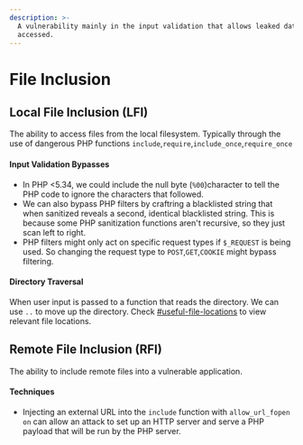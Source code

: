 ```yaml
---
description: >-
  A vulnerability mainly in the input validation that allows leaked data to be
  accessed.
---
```


# File Inclusion

## Local File Inclusion (LFI)

The ability to access files from the local filesystem. Typically through the use of dangerous PHP functions `include`,`require`,`include_once`,`require_once`&#x20;

#### Input Validation Bypasses

* In PHP <5.34, we could include the null byte (`%00`)character to tell the PHP code to ignore the characters that followed.
* We can also bypass PHP filters by craftring a blacklisted string that when sanitized reveals a second, identical blacklisted string. This is because some PHP sanitization functions aren't recursive, so they just scan left to right.
* PHP filters might only act on specific request types if `$_REQUEST` is being used. So changing the request type to `POST`,`GET`,`COOKIE` might bypass filtering.

#### Directory Traversal

When user input is passed to a function that reads the directory.  We can use `..` to move up the directory. Check [#useful-file-locations](linux.md#useful-file-locations "mention")  to view relevant file locations.

## Remote File Inclusion (RFI)

The ability to include remote files into a vulnerable application.

#### Techniques

* Injecting an external URL into the `include` function with `allow_url_fopen` `on` can allow an attack to set up an HTTP server and serve a PHP payload that will be run by the PHP server.



